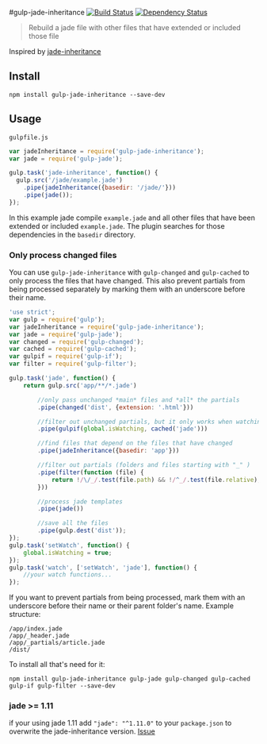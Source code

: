 #gulp-jade-inheritance
[![Build Status](https://travis-ci.org/juanfran/gulp-jade-inheritance.svg?branch=master)](https://travis-ci.org/juanfran/gulp-jade-inheritance)
[![Dependency Status](https://david-dm.org/pure180/gulp-jade-inheritance.svg)](https://david-dm.org/pure180/gulp-jade-inheritance)
> Rebuild a jade file with other files that have extended or included those file

Inspired by [jade-inheritance](https://github.com/paulyoung/jade-inheritance)

## Install

```shell
npm install gulp-jade-inheritance --save-dev
```

## Usage

`gulpfile.js`
```js
var jadeInheritance = require('gulp-jade-inheritance');
var jade = require('gulp-jade');

gulp.task('jade-inheritance', function() {
  gulp.src('/jade/example.jade')
    .pipe(jadeInheritance({basedir: '/jade/'}))
    .pipe(jade());
});
```

In this example jade compile `example.jade` and all other files that have been extended or included `example.jade`. The plugin searches for those dependencies in the `basedir` directory.

### Only process changed files

You can use `gulp-jade-inheritance` with `gulp-changed` and `gulp-cached` to only process the files that have changed. This also prevent partials from being processed separately by marking them with an underscore before their name.

```js
'use strict';
var gulp = require('gulp');
var jadeInheritance = require('gulp-jade-inheritance');
var jade = require('gulp-jade');
var changed = require('gulp-changed');
var cached = require('gulp-cached');
var gulpif = require('gulp-if');
var filter = require('gulp-filter');

gulp.task('jade', function() {
    return gulp.src('app/**/*.jade')

        //only pass unchanged *main* files and *all* the partials
        .pipe(changed('dist', {extension: '.html'}))

        //filter out unchanged partials, but it only works when watching
        .pipe(gulpif(global.isWatching, cached('jade')))

        //find files that depend on the files that have changed
        .pipe(jadeInheritance({basedir: 'app'}))

        //filter out partials (folders and files starting with "_" )
        .pipe(filter(function (file) {
            return !/\/_/.test(file.path) && !/^_/.test(file.relative);
        }))

        //process jade templates
        .pipe(jade())

        //save all the files
        .pipe(gulp.dest('dist'));
});
gulp.task('setWatch', function() {
    global.isWatching = true;
});
gulp.task('watch', ['setWatch', 'jade'], function() {
    //your watch functions...
});
```

If you want to prevent partials from being processed, mark them with an underscore before their name or their parent folder's name. Example structure:

```
/app/index.jade
/app/_header.jade
/app/_partials/article.jade
/dist/
```

To install all that's need for it:

```shell
npm install gulp-jade-inheritance gulp-jade gulp-changed gulp-cached gulp-if gulp-filter --save-dev
```

### jade >= 1.11

if your using jade 1.11 add `"jade": "^1.11.0"` to your `package.json` to overwrite the jade-inheritance version. [Issue](https://github.com/paulyoung/jade-inheritance/issues/15)

